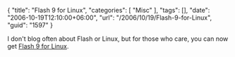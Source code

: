 {
	"title": "Flash 9 for Linux",
	"categories": [
		"Misc"
	],
	"tags": [],
	"date": "2006-10-19T12:10:00+06:00",
	"url": "/2006/10/19/Flash-9-for-Linux",
	"guid": "1597"
}

I don't blog often about Flash or Linux, but for those who care, you can now get <a href="http://labs.adobe.com/technologies/flashplayer9/">Flash 9 for Linux</a>.